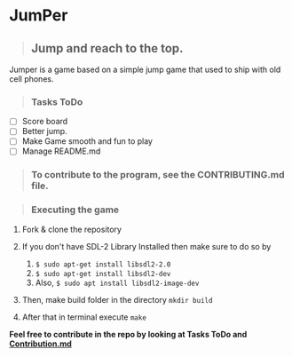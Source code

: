# JumPer

>## Jump and reach to the top.

Jumper is a game based on a simple jump game that used to ship with old cell phones. 

>### Tasks ToDo
* [ ] Score board
* [ ] Better jump.
* [ ] Make Game smooth and fun to play
* [ ] Manage README.md

>### To contribute to the program, see the CONTRIBUTING.md file.

>### Executing the game
1. Fork & clone the repository
2. If you don't have SDL-2 Library Installed then make sure to do so by
   1.    `$ sudo apt-get install libsdl2-2.0`
   2.    `$ sudo apt-get install libsdl2-dev`
   3.    Also,  `$ sudo apt install libsdl2-image-dev`
3. Then, make build folder in the directory
        ```
        mkdir build
        ```

4. After that in terminal execute `make`

**Feel free to contribute in the repo by looking at Tasks ToDo and [Contribution.md](CONTRIBUTING.md)**
